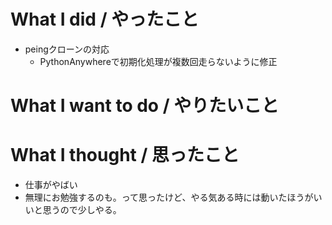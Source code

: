 # What I did / やったこと
- peingクローンの対応
  - PythonAnywhereで初期化処理が複数回走らないように修正

# What I want to do / やりたいこと

# What I thought / 思ったこと
- 仕事がやばい
- 無理にお勉強するのも。って思ったけど、やる気ある時には動いたほうがいいと思うので少しやる。
